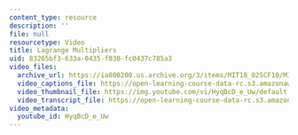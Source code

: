 ```yaml
---
content_type: resource
description: ''
file: null
resourcetype: Video
title: Lagrange Multipliers
uid: 83265bf3-633a-0435-f030-fc0437c785a3
video_files:
  archive_url: https://ia800200.us.archive.org/3/items/MIT18_02SCF10/MIT18_02SCF10Rec_28_300k.mp4
  video_captions_file: https://open-learning-course-data-rc.s3.amazonaws.com/18-02sc-multivariable-calculus-fall-2010/2975b887af3c5e9eb5961c4169ad5d27_HyqBcD_e_Uw.vtt
  video_thumbnail_file: https://img.youtube.com/vi/HyqBcD_e_Uw/default.jpg
  video_transcript_file: https://open-learning-course-data-rc.s3.amazonaws.com/18-02sc-multivariable-calculus-fall-2010/99819a26bdfedc06176d337130edecd2_HyqBcD_e_Uw.pdf
video_metadata:
  youtube_id: HyqBcD_e_Uw
---
```

